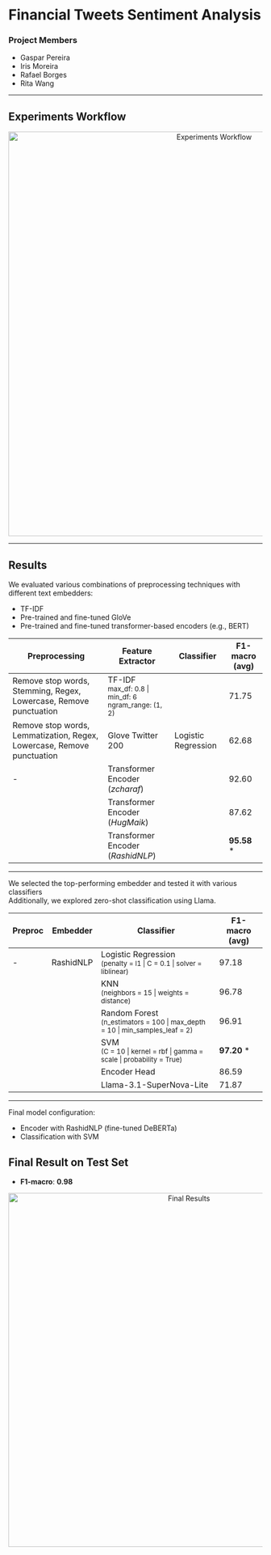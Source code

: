 # Financial Tweets Sentiment Analysis

### Project Members
- Gaspar Pereira  
- Iris Moreira  
- Rafael Borges  
- Rita Wang  

---

## Experiments Workflow

<p align="center">
  <img width="800" alt="Experiments Workflow" src="https://github.com/user-attachments/assets/82f28c37-1cbf-4c4c-9fb8-05774878c9c5" />
</p>

---

## Results

We evaluated various combinations of preprocessing techniques with different text embedders:
- TF-IDF
- Pre-trained and fine-tuned GloVe
- Pre-trained and fine-tuned transformer-based encoders (e.g., BERT)
  

| Preprocessing                                                                 | Feature Extractor                                                                 | Classifier          | F1-macro (avg) |
|------------------------------------------------------------------------------|----------------------------------------------------------------------------------|---------------------|----------------|
| Remove stop words, Stemming, Regex, Lowercase, Remove punctuation           | TF-IDF <br><sub>max_df: 0.8 \| min_df: 6 <br> ngram_range: (1, 2)</sub>         |                     | 71.75          |
| Remove stop words, Lemmatization, Regex, Lowercase, Remove punctuation      | Glove Twitter 200                                                                | Logistic Regression | 62.68          |
| -                                                                            | Transformer Encoder <br>(*zcharaf*)                                                              |                     | 92.60          |
|                                                                              | Transformer Encoder (*HugMaik*)                                                              |                     | 87.62          |
|                                                                              | Transformer Encoder (*RashidNLP*)                                                            |                     | **95.58** *     |


---

We selected the top-performing embedder and tested it with various classifiers <br>
Additionally, we explored zero-shot classification using Llama.



| Preproc | Embedder   | Classifier        | F1-macro (avg) |
|---------|------------|-------------------|----------------|
| -       | RashidNLP  | Logistic Regression <br><sub>(penalty = l1 \| C = 0.1 \| solver = liblinear)</sub>         | 97.18          |
|         |            | KNN <br><sub>(neighbors = 15 \| weights = distance)</sub>                                   | 96.78          |
|         |            | Random Forest <br><sub>(n_estimators = 100 \| max_depth = 10 \| min_samples_leaf = 2)</sub> | 96.91          |
|         |            | SVM <br><sub>(C = 10 \| kernel = rbf \| gamma = scale \| probability = True)</sub>          | **97.20** *    |
|         |            | Encoder Head                                                                                 | 86.59          |
|         |            | Llama-3.1-SuperNova-Lite                                                                      | 71.87          |


---

Final model configuration:
- Encoder with RashidNLP (fine-tuned DeBERTa)
- Classification with SVM 

## Final Result on Test Set

- **F1-macro**: **0.98**

<p align="center">
  <img width="700" alt="Final Results" src="https://github.com/user-attachments/assets/dd3dc757-b54f-420a-82cf-d1995eca3ea7" />
</p>
